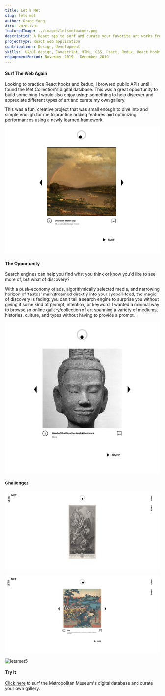 ```yaml
---
title: Let's Met
slug: lets-met
author: Grace Yang
date: 2020-1-01 
featuredImage: ../images/letsmetbanner.png
description: A React app to surf and curate your favorite art works from around the world. Powered by the Met Collection digital database.
projectType: React web application
contributions: Design, development
skills:  UX/UI design, Javascript, HTML, CSS, React, Redux, React hooks, Sketch
engagementPeriod: November 2019 - December 2019
---
```


#### Surf The Web Again
Looking to practice React hooks and Redux, I browsed public APIs until I found the Met Collection's digital database. 
This was a great opportunity to build something I would also enjoy using: something to help discover and appreciate different types of art and curate my own gallery. 

This was a fun, creative project that was small enough to dive into and simple enough for me to practice adding features and optimizing performances using a newly learned framework. 

![letsmet1](../images/letsmet_1.png)

#### The Opportunity
Search engines can help you find what you think or know you'd like to see more of, but what of discovery? 

With a push-economy of ads, algorithmically selected media, and narrowing horizon of 'tastes' mainstreamed directly into your eyeball-feed, the magic of discovery is fading: you can't tell a search engine to surprise you without giving it some kind of prompt, intention, or keyword. I wanted a minimal way to browse an online gallery/collection of art spanning a variety of mediums, histories, culture, and types without having to provide a prompt.

![letsmet2](../images/letsmet_2.png)

#### Challenges

![letsmet3](../images/letsmet_3.png)

![letsmet4](../images/letsmet_4.png)

![letsmet5](https://media.giphy.com/media/MZ9e6Fqynz36yYWzyg/giphy.gif)
#### Try It

<a href="https://letsmet-43e41.web.app/" target="_blank" aria-label="Click To Visit Let's Met" rel="noopener">Click here</a> to surf the Metropolitan Museum's digital database and curate your own gallery. 


